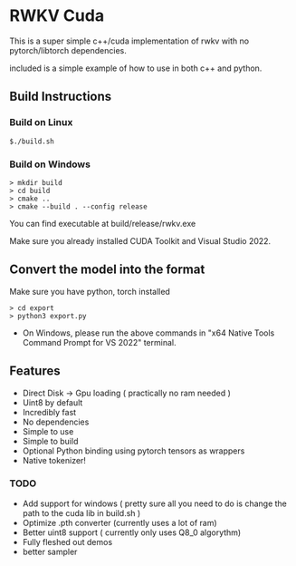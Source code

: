 # RWKV Cuda

This is a super simple c++/cuda implementation of rwkv with no pytorch/libtorch dependencies.

included is a simple example of how to use in both c++ and python.

## Build Instructions

### Build on Linux
```
$./build.sh
```

### Build on Windows

```
> mkdir build
> cd build
> cmake ..
> cmake --build . --config release
```

You can find executable at build/release/rwkv.exe

Make sure you already installed CUDA Toolkit and Visual Studio 2022.

## Convert the model into the format

Make sure you have python, torch installed
```
> cd export
> python3 export.py
```

* On Windows, please run the above commands in "x64 Native Tools Command Prompt for VS 2022" terminal.

## Features

* Direct Disk -> Gpu loading ( practically no ram needed )
* Uint8 by default
* Incredibly fast
* No dependencies
* Simple to use
* Simple to build
* Optional Python binding using pytorch tensors as wrappers
* Native tokenizer!

### TODO

* Add support for windows ( pretty sure all you need to do is change the path to the cuda lib in build.sh )
* Optimize .pth converter (currently uses a lot of ram)
* Better uint8 support ( currently only uses Q8_0 algorythm)
* Fully fleshed out demos
* better sampler
